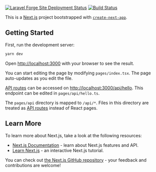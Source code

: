[![Laravel Forge Site Deployment Status](https://img.shields.io/endpoint?url=https%3A%2F%2Fforge.laravel.com%2Fsite-badges%2F800435aa-2710-47bd-b680-356e9266922d%3Fdate%3D1%26commit%3D1&style=plastic)](https://forge.laravel.com)
[![Build Status](https://drone.codible.fr/api/badges/vinyls-collection/vinyls-collection-web/status.svg?ref=refs/heads/main)](https://drone.codible.fr/vinyls-collection/vinyls-collection-web)

This is a [Next.js](https://nextjs.org/) project bootstrapped with [`create-next-app`](https://github.com/vercel/next.js/tree/canary/packages/create-next-app).

## Getting Started

First, run the development server:

```bash
yarn dev
```

Open [http://localhost:3000](http://localhost:3000) with your browser to see the result.

You can start editing the page by modifying `pages/index.tsx`. The page auto-updates as you edit the file.

[API routes](https://nextjs.org/docs/api-routes/introduction) can be accessed on [http://localhost:3000/api/hello](http://localhost:3000/api/hello). This endpoint can be edited in `pages/api/hello.ts`.

The `pages/api` directory is mapped to `/api/*`. Files in this directory are treated as [API routes](https://nextjs.org/docs/api-routes/introduction) instead of React pages.

## Learn More

To learn more about Next.js, take a look at the following resources:

- [Next.js Documentation](https://nextjs.org/docs) - learn about Next.js features and API.
- [Learn Next.js](https://nextjs.org/learn) - an interactive Next.js tutorial.

You can check out [the Next.js GitHub repository](https://github.com/vercel/next.js/) - your feedback and contributions are welcome!
